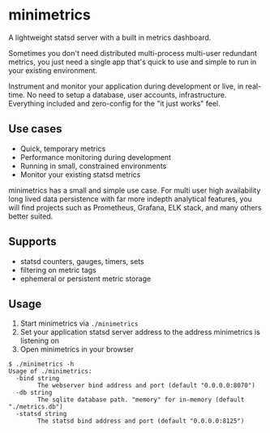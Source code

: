 # minimetrics

A lightweight statsd server with a built in metrics dashboard.

Sometimes you don't need distributed multi-process multi-user redundant metrics, you just need a single app that's quick to use and simple to run in your existing environment.

Instrument and monitor your application during development or live, in real-time. No need to setup a database, user accounts, infrastructure. Everything included and zero-config for the "it just works" feel.

## Use cases
- Quick, temporary metrics
- Performance monitoring during development
- Running in small, constrained environments
- Monitor your existing statsd metrics

minimetrics has a small and simple use case. For multi user high availability long lived data persistence with far more indepth analytical features, you will find projects such as Prometheus, Grafana, ELK stack, and many others better suited.

## Supports
- statsd counters, gauges, timers, sets
- filtering on metric tags
- ephemeral or persistent metric storage

## Usage

1. Start minimetrics via `./minimetrics`
2. Set your application statsd server address to the address minimetrics is listening on
3. Open minimetrics in your browser


~~~
$ ./minimetrics -h
Usage of ./minimetrics:
  -bind string
        The webserver bind address and port (default "0.0.0.0:8070")
  -db string
        The sqlite database path. "memory" for in-memory (default "./metrics.db")
  -statsd string
        The statsd bind address and port (default "0.0.0.0:8125")
~~~
